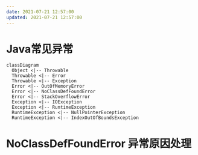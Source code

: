```yaml
---
date: 2021-07-21 12:57:00
updated: 2021-07-21 12:57:00
---
```




# Java常见异常

```mermaid
classDiagram
  Object <|-- Throwable
  Throwable <|-- Error
  Throwable <|-- Exception
  Error <|-- OutOfMemoryError
  Error <|-- NoClassDefFoundError
  Error <|-- StackOverflowError
  Exception <|-- IOException
  Exception <|-- RuntimeException
  RuntimeException <|-- NullPointerException
  RuntimeException <|-- IndexOutOfBoundsException
```



# NoClassDefFoundError 异常原因处理

<!-- more -->